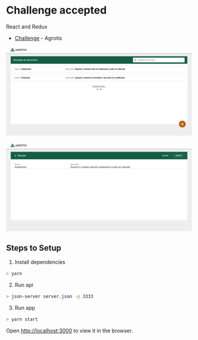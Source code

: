 # Challenge accepted

React and Redux

-   [Challenge](https://github.com/agrotis-io/desafio-front) - Agrotis

![screenshot01](screenshot01.png)

![screenshot02](screenshot02.png)

## Steps to Setup

1. Install dependencies

```bash
> yarn
```

2. Run api

```bash
> json-server server.json -p 3333
```

3. Run app

```bash
> yarn start
```

Open <http://localhost:3000> to view it in the browser.
